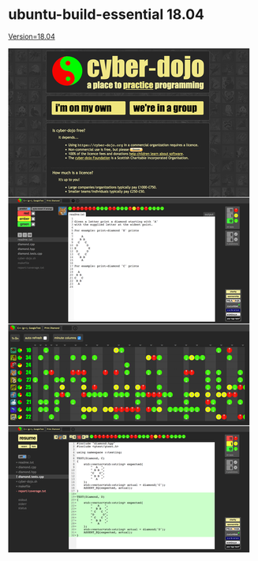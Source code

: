 
# ubuntu-build-essential 18.04

[Version=18.04](https://github.com/cyber-dojo-languages/ubuntu-build-essential-18.04/blob/master/check_version.sh)

![cyber-dojo.org home page](https://github.com/cyber-dojo/cyber-dojo/blob/master/shared/home_page_snapshot.png)
